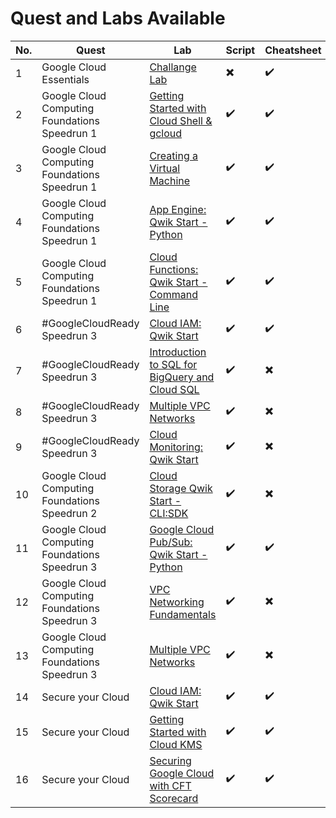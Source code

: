 # Quest and Labs Available

 | No. | Quest | Lab | Script | Cheatsheet | Location |
 | --- | ----- | --- | ------ | ---------- | -------- |
 | 1 | Google Cloud Essentials | [Challange Lab](https://www.qwiklabs.com/focuses/1734?parent=catalog) | :heavy_multiplication_x: | :heavy_check_mark: | [HERE](GC%20Essentials%20-%20Challenge%20Lab.txt) |
 | 2 | Google Cloud Computing Foundations Speedrun 1 | [Getting Started with Cloud Shell & gcloud](https://www.qwiklabs.com/focuses/563?parent=catalog) | :heavy_check_mark: | :heavy_check_mark: | [HERE](Google%20Cloud%20Computing%20Foundations%20Speedrun%201/Getting%20Started%20with%20Cloud%20Shell%20%26%20gcloud) |
 | 3 | Google Cloud Computing Foundations Speedrun 1 | [Creating a Virtual Machine](https://www.qwiklabs.com/focuses/3563?parent=catalog) | :heavy_check_mark: | :heavy_check_mark: | [HERE](Google%20Cloud%20Computing%20Foundations%20Speedrun%201/Creating%20a%20Virtual%20Machine) |
 | 4 | Google Cloud Computing Foundations Speedrun 1 | [App Engine: Qwik Start - Python](https://www.qwiklabs.com/focuses/1014?parent=catalog)  | :heavy_check_mark: | :heavy_check_mark: | [HERE](Google%20Cloud%20Computing%20Foundations%20Speedrun%201/App%20Engine%20Qwik%20Start%20-%20Python) |
 | 5 | Google Cloud Computing Foundations Speedrun 1 | [Cloud Functions: Qwik Start - Command Line](https://www.qwiklabs.com/focuses/916?parent=catalog) | :heavy_check_mark: | :heavy_check_mark: | [HERE](Google%20Cloud%20Computing%20Foundations%20Speedrun%201/Cloud%20Functions%20Qwik%20Start%20-%20Command%20Line) |
 | 6 | #GoogleCloudReady Speedrun 3 | [Cloud IAM: Qwik Start](https://www.qwiklabs.com/focuses/551?parent=catalog) | :heavy_check_mark: | :heavy_check_mark: | [HERE](GoogleCloudReady%20Speedrun%203/Cloud%20IAM%20%20Qwik%20Start) |
 | 7 | #GoogleCloudReady Speedrun 3 | [Introduction to SQL for BigQuery and Cloud SQL](https://www.qwiklabs.com/focuses/2802?parent=catalog) | :heavy_check_mark: | :heavy_multiplication_x: | [HERE](GoogleCloudReady%20Speedrun%203/Introduction%20to%20SQL%20for%20BigQuery%20and%20Cloud%20SQL) |
 | 8 | #GoogleCloudReady Speedrun 3 | [Multiple VPC Networks](https://www.qwiklabs.com/focuses/1230?parent=catalog) | :heavy_check_mark: | :heavy_multiplication_x: | [HERE](GoogleCloudReady%20Speedrun%203/Multiple%20VPC%20Networks) |
 | 9 | #GoogleCloudReady Speedrun 3 | [Cloud Monitoring: Qwik Start](https://www.qwiklabs.com/focuses/10599?parent=catalog) | :heavy_check_mark: | :heavy_multiplication_x: | [HERE](GoogleCloudReady%20Speedrun%203/Cloud%20Monitoring%20%20Qwik%20Start) |
 | 10 | Google Cloud Computing Foundations Speedrun 2 | [Cloud Storage Qwik Start - CLI:SDK](https://www.qwiklabs.com/focuses/569?parent=catalog) | :heavy_check_mark: | :heavy_multiplication_x: | [HERE](Google%20Cloud%20Computing%20Foundations%20Speedrun%202/Cloud%20Storage%20Qwik%20Start%20-%20CLI:SDK) |
 | 11 | Google Cloud Computing Foundations Speedrun 3 | [Google Cloud Pub/Sub: Qwik Start - Python](https://www.qwiklabs.com/focuses/2775?parent=catalog) | :heavy_check_mark: | :heavy_check_mark: | [HERE](Google%20Cloud%20Computing%20Foundations%20Speedrun%203/Google%20Cloud%20Pub:Sub%20-%20Qwik%20Start%20-%20Python) |
 | 12 | Google Cloud Computing Foundations Speedrun 3 | [VPC Networking Fundamentals](https://www.qwiklabs.com/focuses/1229?parent=catalog) | :heavy_check_mark: | :heavy_multiplication_x: | [HERE](Google%20Cloud%20Computing%20Foundations%20Speedrun%203/VPC%20Networking%20Fundamentals) |
 | 13 | Google Cloud Computing Foundations Speedrun 3 | [Multiple VPC Networks](https://www.qwiklabs.com/focuses/1230?parent=catalog) | :heavy_check_mark: | :heavy_multiplication_x: | [HERE](Google%20Cloud%20Computing%20Foundations%20Speedrun%203/VPC%20Networking%20Fundamentals) |
 | 14 | Secure your Cloud | [Cloud IAM: Qwik Start](https://www.qwiklabs.com/focuses/551?parent=catalog) | :heavy_check_mark: | :heavy_check_mark: | [HERE](Secure%20your%20Cloud/Cloud%20IAM%20%20Qwik%20Start) |
 | 15 | Secure your Cloud | [Getting Started with Cloud KMS](https://www.qwiklabs.com/focuses/1713?parent=catalog) | :heavy_check_mark: | :heavy_check_mark: | [HERE](Secure%20your%20Cloud/Getting%20Started%20with%20Cloud%20KMS) |
 | 16 | Secure your Cloud | [Securing Google Cloud with CFT Scorecard](https://www.qwiklabs.com/focuses/10437?parent=catalog) | :heavy_check_mark: | :heavy_check_mark: | [HERE](Secure%20your%20Cloud/Securing%20Google%20Cloud%20with%20CFT%20Scorecard) |
